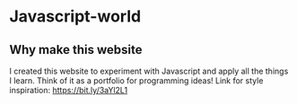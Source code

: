 # Javascript-world

## Why make this website
I created this website to experiment with Javascript and apply all the things I learn. Think of it as a portfolio for programming ideas!
Link for style inspiration: https://bit.ly/3aYl2L1

